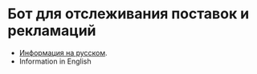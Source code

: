 # Бот для отслеживания поставок и рекламаций

- [Информация на русском](https://github.com/gaifut/GMP-Warranty_ID_bot/blob/main/README.ru.md).
- Information in English
